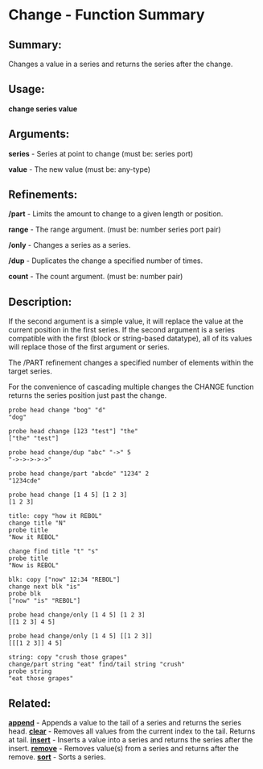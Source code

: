 # Change - Function Summary

## Summary:

Changes a value in a series and returns the series after the change.

## Usage:

**change series value**

## Arguments:

**series** - Series at point to change (must be: series port)

**value** - The new value (must be: any-type)

## Refinements:

**/part** - Limits the amount to change to a given length or position.

**range** - The range argument. (must be: number series port pair)

**/only** - Changes a series as a series.

**/dup** - Duplicates the change a specified number of times.

**count** - The count argument. (must be: number pair)

## Description:

If the second argument is a simple value, it will replace the value at the current position in the first series. If the second argument is a series compatible with the first (block or string-based datatype), all of its values will replace those of the first argument or series.

The /PART refinement changes a specified number of elements within the target series.

For the convenience of cascading multiple changes the CHANGE function returns the series position just past the change.

```
probe head change "bog" "d"
"dog"
```

```
probe head change [123 "test"] "the"
["the" "test"]
```

```
probe head change/dup "abc" "->" 5
"->->->->->"
```

```
probe head change/part "abcde" "1234" 2
"1234cde"
```

```
probe head change [1 4 5] [1 2 3]
[1 2 3]
```

```
title: copy "how it REBOL"
change title "N"
probe title
"Now it REBOL"
```

```
change find title "t" "s"
probe title
"Now is REBOL"
```

```
blk: copy ["now" 12:34 "REBOL"]
change next blk "is"
probe blk
["now" "is" "REBOL"]
```

```
probe head change/only [1 4 5] [1 2 3]
[[1 2 3] 4 5]
```

```
probe head change/only [1 4 5] [[1 2 3]]
[[[1 2 3]] 4 5]
```

```
string: copy "crush those grapes"
change/part string "eat" find/tail string "crush"
probe string
"eat those grapes"
```

## Related:

[**append**](http://www.rebol.com/docs/words/wappend.html) - Appends a value to the tail of a series and returns the series head.
[**clear**](http://www.rebol.com/docs/words/wclear.html) - Removes all values from the current index to the tail. Returns at tail.
[**insert**](http://www.rebol.com/docs/words/winsert.html) - Inserts a value into a series and returns the series after the insert.
[**remove**](http://www.rebol.com/docs/words/wremove.html) - Removes value(s) from a series and returns after the remove.
[**sort**](http://www.rebol.com/docs/words/wsort.html) - Sorts a series.